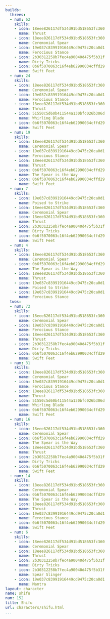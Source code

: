 ```yaml
---
builds:
  threes:
  - num: 62
    skills:
    - icon: 18eee826117df534d91bd518653fc360
      name: Thrust
    - icon: 18eee826117df534d91bd518653fc360
      name: Ceremonial Spear
    - icon: 19e037c83991916449cd9475c20ca0d1
      name: Ferocious Stance
    - icon: 2b30312258b7fec4a90040d475f5b31f
      name: Dirty Tricks
    - icon: 0b6f5070063c16f4eb62990034cffd29
      name: Swift Feet
  - num: 24
    skills:
    - icon: 18eee826117df534d91bd518653fc360
      name: Ceremonial Spear
    - icon: 19e037c83991916449cd9475c20ca0d1
      name: Ferocious Stance
    - icon: 18eee826117df534d91bd518653fc360
      name: Thrust
    - icon: 51550c5d60b411544a130bfc026b306d
      name: Whirling Blade
    - icon: 0b6f5070063c16f4eb62990034cffd29
      name: Swift Feet
  - num: 19
    skills:
    - icon: 18eee826117df534d91bd518653fc360
      name: Ceremonial Spear
    - icon: 19e037c83991916449cd9475c20ca0d1
      name: Ferocious Stance
    - icon: 18eee826117df534d91bd518653fc360
      name: Thrust
    - icon: 0b6f5070063c16f4eb62990034cffd29
      name: The Spear is the Way
    - icon: 0b6f5070063c16f4eb62990034cffd29
      name: Swift Feet
  - num: 7
    skills:
    - icon: 19e037c83991916449cd9475c20ca0d1
      name: Poised to Strike
    - icon: 18eee826117df534d91bd518653fc360
      name: Ceremonial Spear
    - icon: 18eee826117df534d91bd518653fc360
      name: Thrust
    - icon: 2b30312258b7fec4a90040d475f5b31f
      name: Dirty Tricks
    - icon: 0b6f5070063c16f4eb62990034cffd29
      name: Swift Feet
  - num: 4
    skills:
    - icon: 18eee826117df534d91bd518653fc360
      name: Ceremonial Spear
    - icon: 0b6f5070063c16f4eb62990034cffd29
      name: The Spear is the Way
    - icon: 18eee826117df534d91bd518653fc360
      name: Thrust
    - icon: 19e037c83991916449cd9475c20ca0d1
      name: Poised to Strike
    - icon: 19e037c83991916449cd9475c20ca0d1
      name: Ferocious Stance
  twos:
  - num: 72
    skills:
    - icon: 18eee826117df534d91bd518653fc360
      name: Ceremonial Spear
    - icon: 19e037c83991916449cd9475c20ca0d1
      name: Ferocious Stance
    - icon: 18eee826117df534d91bd518653fc360
      name: Thrust
    - icon: 2b30312258b7fec4a90040d475f5b31f
      name: Dirty Tricks
    - icon: 0b6f5070063c16f4eb62990034cffd29
      name: Swift Feet
  - num: 31
    skills:
    - icon: 18eee826117df534d91bd518653fc360
      name: Ceremonial Spear
    - icon: 19e037c83991916449cd9475c20ca0d1
      name: Ferocious Stance
    - icon: 18eee826117df534d91bd518653fc360
      name: Thrust
    - icon: 51550c5d60b411544a130bfc026b306d
      name: Whirling Blade
    - icon: 0b6f5070063c16f4eb62990034cffd29
      name: Swift Feet
  - num: 16
    skills:
    - icon: 18eee826117df534d91bd518653fc360
      name: Ceremonial Spear
    - icon: 0b6f5070063c16f4eb62990034cffd29
      name: The Spear is the Way
    - icon: 18eee826117df534d91bd518653fc360
      name: Thrust
    - icon: 2b30312258b7fec4a90040d475f5b31f
      name: Dirty Tricks
    - icon: 0b6f5070063c16f4eb62990034cffd29
      name: Swift Feet
  - num: 14
    skills:
    - icon: 18eee826117df534d91bd518653fc360
      name: Ceremonial Spear
    - icon: 0b6f5070063c16f4eb62990034cffd29
      name: The Spear is the Way
    - icon: 18eee826117df534d91bd518653fc360
      name: Thrust
    - icon: 19e037c83991916449cd9475c20ca0d1
      name: Ferocious Stance
    - icon: 0b6f5070063c16f4eb62990034cffd29
      name: Swift Feet
  - num: 6
    skills:
    - icon: 18eee826117df534d91bd518653fc360
      name: Ceremonial Spear
    - icon: 18eee826117df534d91bd518653fc360
      name: Thrust
    - icon: 2b30312258b7fec4a90040d475f5b31f
      name: Dirty Tricks
    - icon: 2b30312258b7fec4a90040d475f5b31f
      name: Spear Slinger
    - icon: 19e037c83991916449cd9475c20ca0d1
      name: Mantra
layout: character
name: shifu
num: 152
title: Shifu
url: characters/shifu.html
...
```

